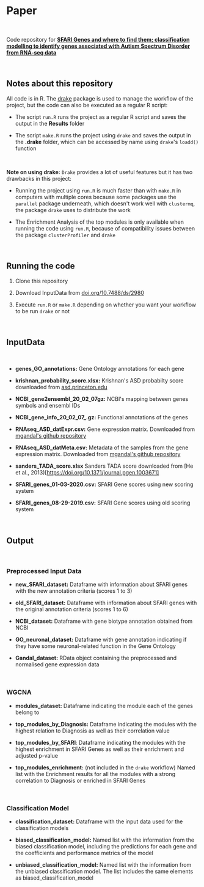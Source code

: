 # Paper

<br>

Code repository for **[SFARI Genes and where to find them; classification modelling to identify genes associated with Autism Spectrum Disorder from RNA-seq data](https://doi.org/10.1101/2021.01.29.428754)**

<br>

## Notes about this repository

All code is in R. The [drake](https://github.com/ropensci/drake) package is used to manage the workflow of the project, but the code can also be executed as a regular R script:

- The script `run.R` runs the project as a regular R script and saves the output in the **Results** folder

- The script `make.R` runs the project using `drake` and saves the output in the **.drake** folder, which can be accessed by name using `drake`'s `loadd()` function

<br>

**Note on using drake:** `Drake` provides a lot of useful features but it has two drawbacks in this project:

- Running the project using `run.R` is much faster than with `make.R` in computers with multiple cores because some packages use the `parallel` package underneath, which doesn't work well with `clustermq`, the package `drake` uses to distribute the work

- The Enrichment Analysis of the top modules is only available when running the code using `run.R`, because of compatibility issues between the package `clusterProfiler` and `drake`

<br>

## Running the code

1. Clone this repository

2. Download InputData from [doi.org/10.7488/ds/2980](https://doi.org/10.7488/ds/2980)

3. Execute `run.R` or `make.R` depending on whether you want your workflow to be run `drake` or not

<br>

## InputData

<br>

- **genes_GO_annotations:** Gene Ontology annotations for each gene

- **krishnan_probability_score.xlsx:** Krishnan's ASD probabilty score downloaded from [asd.princeton.edu](http://asd.princeton.edu/)

- **NCBI_gene2ensembl_20_02_07gz:** NCBI's mapping between genes symbols and ensembl IDs

- **NCBI_gene_info_20_02_07_.gz:** Functional annotations of the genes

- **RNAseq_ASD_datExpr.csv:** Gene expression matrix. Downloaded from [mgandal's github repository](https://github.com/mgandal/Shared-molecular-neuropathology-across-major-psychiatric-disorders-parallels-polygenic-overlap)

- **RNAseq_ASD_datMeta.csv:** Metadata of the samples from the gene expression matrix. Downloaded from [mgandal's github repository](https://github.com/mgandal/Shared-molecular-neuropathology-across-major-psychiatric-disorders-parallels-polygenic-overlap)

- **sanders_TADA_score.xlsx** Sanders TADA score downloaded from [He et al., 2013)[https://doi.org/10.1371/journal.pgen.1003671]

- **SFARI_genes_01-03-2020.csv:** SFARI Gene scores using new scoring system

- **SFARI_genes_08-29-2019.csv:** SFARI Gene scores using old scoring system

<br>

## Output

<br>

### Preprocessed Input Data

- **new_SFARI_dataset:** Dataframe with information about SFARI genes with the new annotation criteria (scores 1 to 3)

- **old_SFARI_dataset:** Dataframe with information about SFARI genes with the original annotation criteria (scores 1 to 6)

- **NCBI_dataset:** Dataframe with gene biotype annotation obtained from NCBI

- **GO_neuronal_dataset:** Dataframe with gene annotation indicating if they have some neuronal-related function in the Gene Ontology

- **Gandal_dataset:** RData object containing the preprocessed and normalised gene expression data

<br>

### WGCNA

- **modules_dataset:** Dataframe indicating the module each of the genes belong to

- **top_modules_by_Diagnosis:** Dataframe indicating the modules with the highest relation to Diagnosis as well as their correlation value

- **top_modules_by_SFARI**: Dataframe indicating the modules with the highest enrichment in SFARI Genes as well as their enrichment and adjusted p-value

- **top_modules_enrichment:** (not included in the `drake` workflow) Named list with the Enrichment results for all the modules with a strong correlation to Diagnosis or enriched in SFARI Genes

<br>

### Classification Model

- **classification_dataset:** Dataframe with the input data used for the classification models

- **biased_classification_model:** Named list with the information from the biased classification model, including the predictions for each gene and the coefficients and performance metrics of the model

- **unbiased_classification_model:** Named list with the information from the unbiased classification model. The list includes the same elements as biased_classification_model
